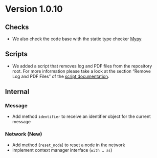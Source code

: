 # Version 1.0.10

## Checks

- We also check the code base with the static type checker [Mypy](https://mypy.readthedocs.io)

## Scripts

- We added a script that removes log and PDF files from the repository root. For more information please take a look at the section “Remove Log and PDF Files” of the [script documentation](../Scripts.md).

## Internal

### Message

- Add method `identifier` to receive an identifier object for the current message

### Network (New)

- Add method (`reset_node`) to reset a node in the network
- Implement context manager interface (`with … as`)
